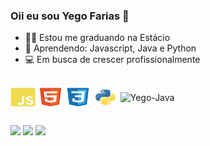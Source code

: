 ### Oii eu sou Yego Farias 👋

- 👨‍🎓 Estou me graduando na Estácio 
- 🌱 Aprendendo: Javascript, Java e Python
- 💻 Em busca de crescer profissionalmente

<div style="display: inline_block"><br>
  <img align="center" alt="Yego-Js" height="30" width="40" src="https://raw.githubusercontent.com/devicons/devicon/master/icons/javascript/javascript-plain.svg">
  <img align="center" alt="Yego-HTML" height="30" width="40" src="https://raw.githubusercontent.com/devicons/devicon/master/icons/html5/html5-original.svg">
  <img align="center" alt="Yego-CSS" height="30" width="40" src="https://raw.githubusercontent.com/devicons/devicon/master/icons/css3/css3-original.svg">
  <img align="center" alt="Yego-Python" height="30" width="40" src="https://raw.githubusercontent.com/devicons/devicon/master/icons/python/python-original.svg">
  <img align="center" alt="Yego-Java" height="30" width="40" src="https://cdn.jsdelivr.net/gh/devicons/devicon/icons/java/java-original.svg"/>
</div>

##

<div> 
  <a href="https://instagram.com/yegofarias" target="_blank"><img src="https://img.shields.io/badge/-Instagram-%23E4405F?style=for-the-badge&logo=instagram&logoColor=white" target="_blank"></a>
  <a href="mailto:yegofnc@gmail.com"><img src="https://img.shields.io/badge/-Gmail-%23333?style=for-the-badge&logo=gmail&logoColor=white" target="_blank"></a>
  <a href="" target="_blank"><img src="https://img.shields.io/badge/-LinkedIn-%230077B5?style=for-the-badge&logo=linkedin&logoColor=white" target="_blank"></a> 
</div>
